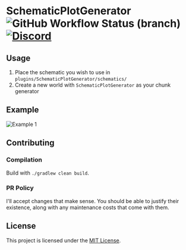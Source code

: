 # SchematicPlotGenerator ![GitHub Workflow Status (branch)](https://img.shields.io/github/workflow/status/Trichtern/SchematicPlotGenerator/Build%20main/master) [![Discord](https://img.shields.io/discord/419460301403193344.svg?label=&logo=discord&logoColor=ffffff&color=7389D8&labelColor=6A7EC2)](https://discord.com/rduPF3yk62)

## Usage

1. Place the schematic you wish to use in `plugins/SchematicPlotGenerator/schematics/`
2. Create a new world with `SchematicPlotGenerator` as your chunk generator

## Example

![Example 1](.github/images/example1.png)

## Contributing

### Compilation

Build with `./gradlew clean build`.

### PR Policy

I'll accept changes that make sense. You should be able to justify their existence, along with any maintenance costs
that come with them.

## License

This project is licensed under the [MIT License](LICENSE).